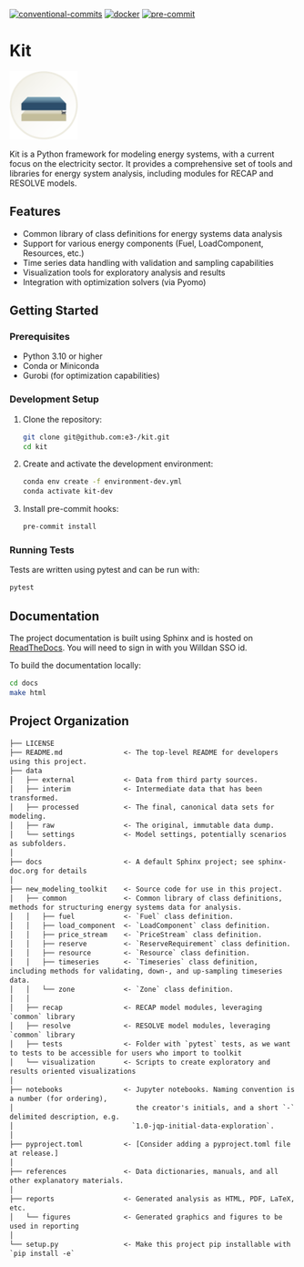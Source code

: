 [![conventional-commits](https://github.com/e3-/new-modeling-toolkit/actions/workflows/bump-version.yml/badge.svg?branch=main)](https://github.com/e3-/new-modeling-toolkit/actions/workflows/bump-version.yml)
[![docker](https://github.com/e3-/new-modeling-toolkit/actions/workflows/ci.yml/badge.svg?branch=main)](https://github.com/e3-/new-modeling-toolkit/actions/workflows/ci.yml)
[![pre-commit](https://github.com/e3-/new-modeling-toolkit/actions/workflows/pre-commit.yml/badge.svg?branch=main)](https://github.com/e3-/new-modeling-toolkit/actions/workflows/pre-commit.yml)

# Kit

<picture>
  <source media="(prefers-color-scheme: dark)" srcset="./docs/source/_static/logos/kit-dark.svg">
  <source media="(prefers-color-scheme: light)" srcset="./docs/source/_static/logos/kit-light.svg">
  <img alt="Logo" src="./docs/source/_static/logos/kit-light.svg" height="120">
</picture>

Kit is a Python framework for modeling energy systems, with a current focus on the electricity sector. It provides a comprehensive set of tools and libraries for energy system analysis, including modules for RECAP and RESOLVE models.

## Features

- Common library of class definitions for energy systems data analysis
- Support for various energy components (Fuel, LoadComponent, Resources, etc.)
- Time series data handling with validation and sampling capabilities
- Visualization tools for exploratory analysis and results
- Integration with optimization solvers (via Pyomo)

## Getting Started

### Prerequisites

- Python 3.10 or higher
- Conda or Miniconda
- Gurobi (for optimization capabilities)

### Development Setup

1. Clone the repository:
   ```bash
   git clone git@github.com:e3-/kit.git
   cd kit
   ```

2. Create and activate the development environment:
   ```bash
   conda env create -f environment-dev.yml
   conda activate kit-dev
   ```

3. Install pre-commit hooks:
   ```bash
   pre-commit install
   ```

### Running Tests

Tests are written using pytest and can be run with:
```bash
pytest
```

## Documentation

The project documentation is built using Sphinx and is hosted on [ReadTheDocs](https://docs.ethree.com/projects/kit/en/main/). You will need to sign in with you Willdan SSO id.

To build the documentation locally:
```bash
cd docs
make html
```

Project Organization
------------

```nohighlight
├── LICENSE
├── README.md               <- The top-level README for developers using this project.
├── data
│   ├── external            <- Data from third party sources.
│   ├── interim             <- Intermediate data that has been transformed.
│   ├── processed           <- The final, canonical data sets for modeling.
│   ├── raw                 <- The original, immutable data dump.
│   └── settings            <- Model settings, potentially scenarios as subfolders.
│
├── docs                    <- A default Sphinx project; see sphinx-doc.org for details
│
├── new_modeling_toolkit    <- Source code for use in this project.
│   ├── common              <- Common library of class definitions, methods for structuring energy systems data for analysis.
│   │   ├── fuel            <- `Fuel` class definition.
│   │   ├── load_component  <- `LoadComponent` class definition.
│   │   ├── price_stream    <- `PriceStream` class definition.
│   │   ├── reserve         <- `ReserveRequirement` class definition.
│   │   ├── resource        <- `Resource` class definition.
│   │   ├── timeseries      <- `Timeseries` class definition, including methods for validating, down-, and up-sampling timeseries data.
│   │   └── zone            <- `Zone` class definition.
│   │
│   ├── recap               <- RECAP model modules, leveraging `common` library
│   ├── resolve             <- RESOLVE model modules, leveraging `common` library
│   ├── tests               <- Folder with `pytest` tests, as we want to tests to be accessible for users who import to toolkit
│   └── visualization       <- Scripts to create exploratory and results oriented visualizations
│
├── notebooks               <- Jupyter notebooks. Naming convention is a number (for ordering),
│                              the creator's initials, and a short `-` delimited description, e.g.
│                             `1.0-jqp-initial-data-exploration`.
│
├── pyproject.toml          <- [Consider adding a pyproject.toml file at release.]
│
├── references              <- Data dictionaries, manuals, and all other explanatory materials.
│
├── reports                 <- Generated analysis as HTML, PDF, LaTeX, etc.
│   └── figures             <- Generated graphics and figures to be used in reporting
│
└── setup.py                <- Make this project pip installable with `pip install -e`
```
